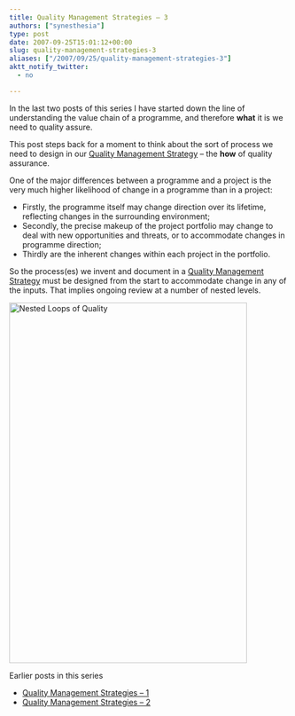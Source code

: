 ```yaml
---
title: Quality Management Strategies – 3
authors: ["synesthesia"]
type: post
date: 2007-09-25T15:01:12+00:00
slug: quality-management-strategies-3 
aliases: ["/2007/09/25/quality-management-strategies-3"]
aktt_notify_twitter:
  - no

---
```

In the last two posts of this series I have started down the line of understanding the value chain of a programme, and therefore **what** it is we need to quality assure.

This post steps back for a moment to think about the sort of process we need to design in our [Quality Management Strategy][1] – the **how** of quality assurance.

One of the major differences between a programme and a project is the very much higher likelihood of change in a programme than in a project:

  * Firstly, the programme itself may change direction over its lifetime, reflecting changes in the surrounding environment;
  * Secondly, the precise makeup of the project portfolio may change to deal with new opportunities and threats, or to accommodate changes in programme direction;
  * Thirdly are the inherent changes within each project in the portfolio.

So the process(es) we invent and document in a [Quality Management Strategy][1] must be designed from the start to accommodate change in any of the inputs. That implies ongoing review at a number of nested levels.

<a rel="attachment wp-att-1656" href="https://www.synesthesia.co.uk/blog/archives/2007/09/25/quality-management-strategies-3/nested-loops-of-quality/"><img class="aligncenter size-full wp-image-1656" title="Nested Loops of Quality" src="https://www.synesthesia.co.uk/blog/wp/uploads/2007/09/nested-loops-of-quality.png" alt="Nested Loops of Quality" width="429" height="650" /></a>

Earlier posts in this series

  * [Quality Management Strategies &#8211; 1][2]
  * [Quality Management Strategies &#8211; 2][3]

 [1]: /wikka/QualityManagementStrategy
 [2]: https://www.synesthesia.co.uk/blog/archives/2007/09/25/quality-management-strategies-1/ "Permanent Link to Quality Management Strategies - 1"
 [3]: https://www.synesthesia.co.uk/blog/archives/2007/09/25/quality-management-strategies-2/ "Permanent Link to Quality Management Strategies - 2"